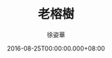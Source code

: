 ---
issue: 187
title: 老榕樹
author: 徐姿華
language: 大埔
date: 2016-08-25T00:00:00.000+08:00
topic: 故事
difficulty: 1
wikidata: Q98096039
wikidata_link: https://www.wikidata.org/wiki/Q98096039
---